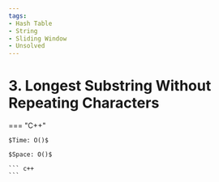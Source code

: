 ```yaml
---
tags:
- Hash Table
- String
- Sliding Window
- Unsolved
---
```



# 3. Longest Substring Without Repeating Characters

=== "C++"

    $Time: O()$

    $Space: O()$

    ``` c++
    ```